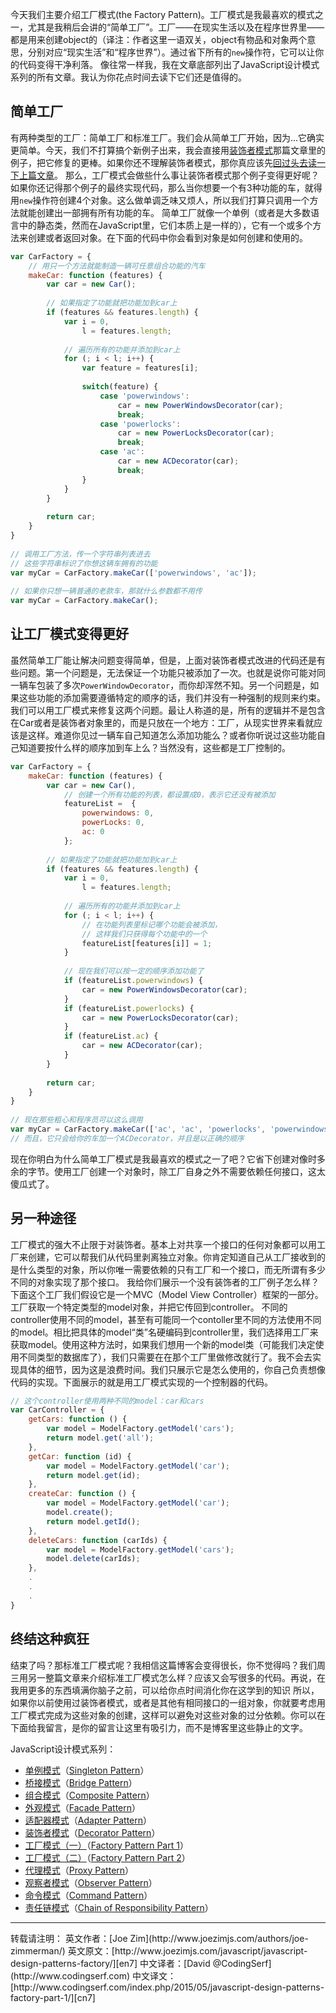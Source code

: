 今天我们主要介绍工厂模式(the Factory Pattern)。工厂模式是我最喜欢的模式之一，尤其是我稍后会讲的“简单工厂”。工厂——在现实生活以及在程序世界里——都是用来创建object的（译注：作者这里一语双关，object有物品和对象两个意思，分别对应“现实生活”和“程序世界”）。通过省下所有的`new`操作符，它可以让你的代码变得干净利落。
像往常一样我，我在文章底部列出了JavaScript设计模式系列的所有文章。我认为你花点时间去读下它们还是值得的。

## 简单工厂
有两种类型的工厂：简单工厂和标准工厂。我们会从简单工厂开始，因为...它确实更简单。今天，我们不打算搞个新例子出来，我会直接用[装饰者模式][cn6]那篇文章里的例子，把它修复的更棒。如果你还不理解装饰者模式，那你真应该先[回过头去读一下上篇文章][cn6]。
那么，工厂模式会做些什么事让装饰者模式那个例子变得更好呢？如果你还记得那个例子的最终实现代码，那么当你想要一个有3种功能的车，就得用`new`操作符创建4个对象。这么做单调乏味又烦人，所以我们打算只调用一个方法就能创建出一部拥有所有功能的车。
简单工厂就像一个单例（或者是大多数语言中的静态类，然而在JavaScript里，它们本质上是一样的），它有一个或多个方法来创建或者返回对象。在下面的代码中你会看到对象是如何创建和使用的。
```javascript
var CarFactory = {
    // 用只一个方法就能制造一辆可任意组合功能的汽车
    makeCar: function (features) {
        var car = new Car();
         
        // 如果指定了功能就把功能加到car上
        if (features && features.length) {
            var i = 0,
                l = features.length;
             
            // 遍历所有的功能并添加到car上
            for (; i < l; i++) {
                var feature = features[i];
                 
                switch(feature) {
                    case 'powerwindows':
                        car = new PowerWindowsDecorator(car);
                        break;
                    case 'powerlocks':
                        car = new PowerLocksDecorator(car);
                        break;
                    case 'ac':
                        car = new ACDecorator(car);
                        break;
                }
            }
        }
         
        return car;
    }
}
 
// 调用工厂方法，传一个字符串列表进去 
// 这些字符串标识了你想这辆车拥有的功能
var myCar = CarFactory.makeCar(['powerwindows', 'ac']);
 
// 如果你只想一辆普通的老款车，那就什么参数都不用传
var myCar = CarFactory.makeCar();
```

## 让工厂模式变得更好
虽然简单工厂能让解决问题变得简单，但是，上面对装饰者模式改进的代码还是有些问题。第一个问题是，无法保证一个功能只被添加了一次。也就是说你可能对同一辆车包装了多次`PowerWindowDecorator`，而你却浑然不知。另一个问题是，如果这些功能的添加需要遵循特定的顺序的话，我们并没有一种强制的规则来约束。
我们可以用工厂模式来修复这两个问题。最让人称道的是，所有的逻辑并不是包含在Car或者是装饰者对象里的，而是只放在一个地方：工厂，从现实世界来看就应该是这样。难道你见过一辆车自己知道怎么添加功能么？或者你听说过这些功能自己知道要按什么样的顺序加到车上么？当然没有，这些都是工厂控制的。
```javascript
var CarFactory = {
    makeCar: function (features) {
        var car = new Car(),
            // 创建一个所有功能的列表，都设置成0，表示它还没有被添加
            featureList =  {
                powerwindows: 0,
                powerLocks: 0,
                ac: 0
            };
         
        // 如果指定了功能就把功能加到car上
        if (features && features.length) {
            var i = 0,
                l = features.length;
             
            // 遍历所有的功能并添加到car上
            for (; i < l; i++) {
                // 在功能列表里标记哪个功能会被添加，
                // 这样我们只获得每个功能中的一个
                featureList[features[i]] = 1;
            }
             
            // 现在我们可以按一定的顺序添加功能了
            if (featureList.powerwindows) {
                car = new PowerWindowsDecorator(car);
            }    
            if (featureList.powerlocks) {
                car = new PowerLocksDecorator(car);
            }    
            if (featureList.ac) {
                car = new ACDecorator(car);
            }
        }
         
        return car;
    }
}
 
// 现在那些粗心和程序员可以这么调用
var myCar = CarFactory.makeCar(['ac', 'ac', 'powerlocks', 'powerwindows', 'ac']);
// 而且，它只会给你的车加一个ACDecorator，并且是以正确的顺序
```
现在你明白为什么简单工厂模式是我最喜欢的模式之一了吧？它省下创建对像时多余的字节。使用工厂创建一个对象时，除工厂自身之外不需要依赖任何接口，这太傻瓜式了。

## 另一种途径
工厂模式的强大不止限于对装饰者。基本上对共享一个接口的任何对象都可以用工厂来创建，它可以帮我们从代码里剥离独立对象。你肯定知道自己从工厂接收到的是什么类型的对象，所以你唯一需要依赖的只有工厂和一个接口，而无所谓有多少不同的对象实现了那个接口。
我给你们展示一个没有装饰者的工厂例子怎么样？下面这个工厂我们假设它是一个MVC（Model View Controller）框架的一部分。工厂获取一个特定类型的model对象，并把它传回到controller。
不同的controller使用不同的model，甚至有可能同一个contoller里不同的方法使用不同的model。相比把具体的model“类”名硬编码到controller里，我们选择用工厂来获取model。使用这种方法时，如果我们想用一个新的model类（可能我们决定使用不同类型的数据库了），我们只需要在在那个工厂里做修改就行了。我不会去实现具体的细节，因为这是浪费时间。我们只展示它是怎么使用的，你自己负责想像代码的实现。下面展示的就是用工厂模式实现的一个控制器的代码。
```javascript
// 这个controller使用两种不同的model：car和cars
var CarController = {
    getCars: function () {
        var model = ModelFactory.getModel('cars');
        return model.get('all');
    },
    getCar: function (id) {
        var model = ModelFactory.getModel('car');
        return model.get(id);
    },
    createCar: function () {
        var model = ModelFactory.getModel('car');
        model.create();
        return model.getId();
    },
    deleteCars: function (carIds) {
        var model = ModelFactory.getModel('cars');
        model.delete(carIds);
    },
    .
    .
    .
}
```

## 终结这种疯狂
结束了吗？那标准工厂模式呢？我相信这篇博客会变得很长，你不觉得吗？我们周三用另一整篇文章来介绍标准工厂模式怎么样？应该又会写很多的代码。再说，在我用更多的东西填满你脑子之前，可以给你点时间消化你在这学到的知识
所以，如果你以前使用过装饰者模式，或者是其他有相同接口的一组对象，你就要考虑用工厂模式完成为这些对象的创建，这样可以避免对这些对象的过分依赖。你可以在下面给我留言，是你的留言让这里有吸引力，而不是博客里这些静止的文字。


JavaScript设计模式系列：
- [单例模式][cn1]（[Singleton Pattern][en1]）
- [桥接模式][cn2]（[Bridge Pattern][en2]）
- [组合模式][cn3]（[Composite Pattern][en3]）
- [外观模式][cn4]（[Facade Pattern][en4]）
- [适配器模式][cn5]（[Adapter Pattern][en5]）
- [装饰者模式][cn6]（[Decorator Pattern][en6]）
- [工厂模式（一）][cn7]（[Factory Pattern Part 1][en7]）
- [工厂模式（二）][cn8]（[Factory Pattern Part 2][en8]）
- [代理模式][cn9]（[Proxy Pattern][en9]）
- [观察者模式][cn10]（[Observer Pattern][en10]）
- [命令模式][cn11]（[Command Pattern][en11]）
- [责任链模式][cn12]（[Chain of Responsibility Pattern][en12]）


<hr/>
转载请注明：
英文作者：[Joe Zim](http://www.joezimjs.com/authors/joe-zimmerman/)
英文原文：[http://www.joezimjs.com/javascript/javascript-design-patterns-factory/][en7]
中文译者：[David @CodingSerf](http://www.codingserf.com)
中文译文：[http://www.codingserf.com/index.php/2015/05/javascript-design-patterns-factory-part-1/][cn7]

[cn1]: http://www.codingserf.com/index.php/2015/05/javascript-design-patterns-singleton/
[cn2]: http://www.codingserf.com/index.php/2015/05/javascript-design-patterns-bridge/
[cn3]: http://www.codingserf.com/index.php/2015/05/javascript-design-patterns-composite/
[cn4]: http://www.codingserf.com/index.php/2015/05/javascript-design-patterns-facade/
[cn5]: http://www.codingserf.com/index.php/2015/05/javascript-design-patterns-adapter/
[cn6]: http://www.codingserf.com/index.php/2015/05/javascript-design-patterns-decorator/
[cn7]: http://www.codingserf.com/index.php/2015/05/javascript-design-patterns-factory-part-1/
[cn8]: http://www.codingserf.com/index.php/2015/05/javascript-design-patterns-factory-part-2/
[cn9]: http://www.codingserf.com/index.php/2015/05/javascript-design-patterns-proxy/
[cn10]: http://www.codingserf.com/index.php/2015/05/javascript-design-patterns-observer/
[cn11]: http://www.codingserf.com/index.php/2015/05/javascript-design-patterns-command/
[cn12]: http://www.codingserf.com/index.php/2015/05/javascript-design-patterns-chain-of-responsibility/

[en1]: http://www.joezimjs.com/javascript/javascript-design-patterns-singleton/
[en2]: http://www.joezimjs.com/javascript/javascript-design-patterns-bridge/
[en3]: http://www.joezimjs.com/javascript/javascript-design-patterns-composite/
[en4]: http://www.joezimjs.com/javascript/javascript-design-patterns-facade/
[en5]: http://www.joezimjs.com/javascript/javascript-design-patterns-adapter/
[en6]: http://www.joezimjs.com/javascript/javascript-design-patterns-decorator/
[en7]: http://www.joezimjs.com/javascript/javascript-design-patterns-factory/
[en8]: http://www.joezimjs.com/javascript/javascript-design-patterns-factory-part-2/
[en9]: http://www.joezimjs.com/javascript/javascript-design-patterns-proxy/
[en10]: http://www.joezimjs.com/javascript/javascript-design-patterns-observer/
[en11]: http://www.joezimjs.com/javascript/javascript-design-patterns-command/
[en12]: http://www.joezimjs.com/javascript/javascript-design-patterns-chain-of-responsibility/
[jq]: http://jquery.com/







